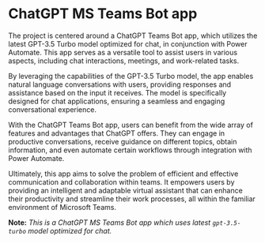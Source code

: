 # ChatGPT MS Teams Bot app
The project is centered around a ChatGPT Teams Bot app, which utilizes the latest GPT-3.5 Turbo model optimized for chat, in conjunction with Power Automate. This app serves as a versatile tool to assist users in various aspects, including chat interactions, meetings, and work-related tasks.

By leveraging the capabilities of the GPT-3.5 Turbo model, the app enables natural language conversations with users, providing responses and assistance based on the input it receives. The model is specifically designed for chat applications, ensuring a seamless and engaging conversational experience.

With the ChatGPT Teams Bot app, users can benefit from the wide array of features and advantages that ChatGPT offers. They can engage in productive conversations, receive guidance on different topics, obtain information, and even automate certain workflows through integration with Power Automate.

Ultimately, this app aims to solve the problem of efficient and effective communication and collaboration within teams. It empowers users by providing an intelligent and adaptable virtual assistant that can enhance their productivity and streamline their work processes, all within the familiar environment of Microsoft Teams.

**Note:** *This is a ChatGPT MS Teams Bot app which uses latest `gpt-3.5-turbo` model optimized for chat.*

